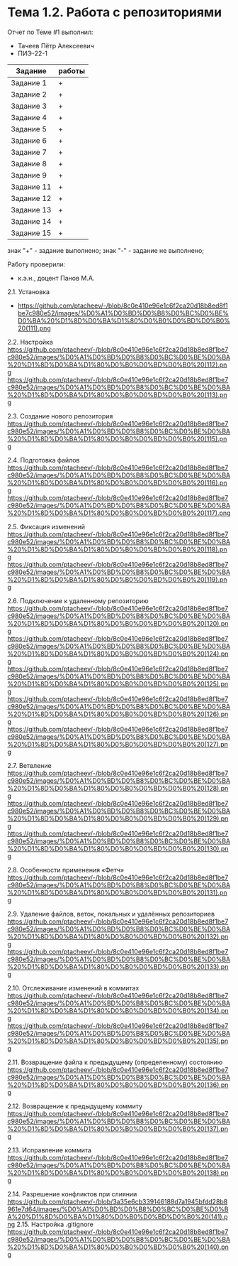 # Тема 1.2. Работа с репозиториями 
Отчет по Теме #1 выполнил:
- Тачеев Пётр Алексеевич
- ПИЭ-22-1

| Задание    | работы | 
|------------|--------|
| Задание 1  | +      |
| Задание 2  | +      |
| Задание 3  | +      |
| Задание 4  | +      |
| Задание 5  | +      |
| Задание 6  | +      |
| Задание 7  | +      |
| Задание 8  | +      |
| Задание 9  | +      |
| Задание 11 | +      | 
| Задание 12 | +      | 
| Задание 13 | +      | 
| Задание 14 | +      | 
| Задание 15 | +      | 

знак "+" - задание выполнено; знак "-" - задание не выполнено;

Работу проверили:
- к.э.н., доцент Панов М.А.

2.1. Установка
- https://github.com/ptacheev/-/blob/8c0e410e96e1c6f2ca20d18b8ed8f1be7c980e52/images/%D0%A1%D0%BD%D0%B8%D0%BC%D0%BE%D0%BA%20%D1%8D%D0%BA%D1%80%D0%B0%D0%BD%D0%B0%20(111).png

2.2. Настройка
https://github.com/ptacheev/-/blob/8c0e410e96e1c6f2ca20d18b8ed8f1be7c980e52/images/%D0%A1%D0%BD%D0%B8%D0%BC%D0%BE%D0%BA%20%D1%8D%D0%BA%D1%80%D0%B0%D0%BD%D0%B0%20(112).png
https://github.com/ptacheev/-/blob/8c0e410e96e1c6f2ca20d18b8ed8f1be7c980e52/images/%D0%A1%D0%BD%D0%B8%D0%BC%D0%BE%D0%BA%20%D1%8D%D0%BA%D1%80%D0%B0%D0%BD%D0%B0%20(113).png

2.3. Создание нового репозитория
https://github.com/ptacheev/-/blob/8c0e410e96e1c6f2ca20d18b8ed8f1be7c980e52/images/%D0%A1%D0%BD%D0%B8%D0%BC%D0%BE%D0%BA%20%D1%8D%D0%BA%D1%80%D0%B0%D0%BD%D0%B0%20(115).png

2.4. Подготовка файлов
https://github.com/ptacheev/-/blob/8c0e410e96e1c6f2ca20d18b8ed8f1be7c980e52/images/%D0%A1%D0%BD%D0%B8%D0%BC%D0%BE%D0%BA%20%D1%8D%D0%BA%D1%80%D0%B0%D0%BD%D0%B0%20(116).png
https://github.com/ptacheev/-/blob/8c0e410e96e1c6f2ca20d18b8ed8f1be7c980e52/images/%D0%A1%D0%BD%D0%B8%D0%BC%D0%BE%D0%BA%20%D1%8D%D0%BA%D1%80%D0%B0%D0%BD%D0%B0%20(117).png

2.5. Фиксация изменений
https://github.com/ptacheev/-/blob/8c0e410e96e1c6f2ca20d18b8ed8f1be7c980e52/images/%D0%A1%D0%BD%D0%B8%D0%BC%D0%BE%D0%BA%20%D1%8D%D0%BA%D1%80%D0%B0%D0%BD%D0%B0%20(118).png
https://github.com/ptacheev/-/blob/8c0e410e96e1c6f2ca20d18b8ed8f1be7c980e52/images/%D0%A1%D0%BD%D0%B8%D0%BC%D0%BE%D0%BA%20%D1%8D%D0%BA%D1%80%D0%B0%D0%BD%D0%B0%20(119).png

2.6. Подключение к удаленному репозиторию
https://github.com/ptacheev/-/blob/8c0e410e96e1c6f2ca20d18b8ed8f1be7c980e52/images/%D0%A1%D0%BD%D0%B8%D0%BC%D0%BE%D0%BA%20%D1%8D%D0%BA%D1%80%D0%B0%D0%BD%D0%B0%20(120).png
https://github.com/ptacheev/-/blob/8c0e410e96e1c6f2ca20d18b8ed8f1be7c980e52/images/%D0%A1%D0%BD%D0%B8%D0%BC%D0%BE%D0%BA%20%D1%8D%D0%BA%D1%80%D0%B0%D0%BD%D0%B0%20(124).png
https://github.com/ptacheev/-/blob/8c0e410e96e1c6f2ca20d18b8ed8f1be7c980e52/images/%D0%A1%D0%BD%D0%B8%D0%BC%D0%BE%D0%BA%20%D1%8D%D0%BA%D1%80%D0%B0%D0%BD%D0%B0%20(125).png
https://github.com/ptacheev/-/blob/8c0e410e96e1c6f2ca20d18b8ed8f1be7c980e52/images/%D0%A1%D0%BD%D0%B8%D0%BC%D0%BE%D0%BA%20%D1%8D%D0%BA%D1%80%D0%B0%D0%BD%D0%B0%20(126).png
https://github.com/ptacheev/-/blob/8c0e410e96e1c6f2ca20d18b8ed8f1be7c980e52/images/%D0%A1%D0%BD%D0%B8%D0%BC%D0%BE%D0%BA%20%D1%8D%D0%BA%D1%80%D0%B0%D0%BD%D0%B0%20(127).png

2.7. Ветвление
https://github.com/ptacheev/-/blob/8c0e410e96e1c6f2ca20d18b8ed8f1be7c980e52/images/%D0%A1%D0%BD%D0%B8%D0%BC%D0%BE%D0%BA%20%D1%8D%D0%BA%D1%80%D0%B0%D0%BD%D0%B0%20(128).png
https://github.com/ptacheev/-/blob/8c0e410e96e1c6f2ca20d18b8ed8f1be7c980e52/images/%D0%A1%D0%BD%D0%B8%D0%BC%D0%BE%D0%BA%20%D1%8D%D0%BA%D1%80%D0%B0%D0%BD%D0%B0%20(129).png
https://github.com/ptacheev/-/blob/8c0e410e96e1c6f2ca20d18b8ed8f1be7c980e52/images/%D0%A1%D0%BD%D0%B8%D0%BC%D0%BE%D0%BA%20%D1%8D%D0%BA%D1%80%D0%B0%D0%BD%D0%B0%20(130).png

2.8. Особенности применения «Фетч»
https://github.com/ptacheev/-/blob/8c0e410e96e1c6f2ca20d18b8ed8f1be7c980e52/images/%D0%A1%D0%BD%D0%B8%D0%BC%D0%BE%D0%BA%20%D1%8D%D0%BA%D1%80%D0%B0%D0%BD%D0%B0%20(131).png

2.9. Удаление файлов, веток, локальных и удалённых репозиториев
https://github.com/ptacheev/-/blob/8c0e410e96e1c6f2ca20d18b8ed8f1be7c980e52/images/%D0%A1%D0%BD%D0%B8%D0%BC%D0%BE%D0%BA%20%D1%8D%D0%BA%D1%80%D0%B0%D0%BD%D0%B0%20(132).png
https://github.com/ptacheev/-/blob/8c0e410e96e1c6f2ca20d18b8ed8f1be7c980e52/images/%D0%A1%D0%BD%D0%B8%D0%BC%D0%BE%D0%BA%20%D1%8D%D0%BA%D1%80%D0%B0%D0%BD%D0%B0%20(133).png

2.10. Отслеживание изменений в коммитах
https://github.com/ptacheev/-/blob/8c0e410e96e1c6f2ca20d18b8ed8f1be7c980e52/images/%D0%A1%D0%BD%D0%B8%D0%BC%D0%BE%D0%BA%20%D1%8D%D0%BA%D1%80%D0%B0%D0%BD%D0%B0%20(134).png
https://github.com/ptacheev/-/blob/8c0e410e96e1c6f2ca20d18b8ed8f1be7c980e52/images/%D0%A1%D0%BD%D0%B8%D0%BC%D0%BE%D0%BA%20%D1%8D%D0%BA%D1%80%D0%B0%D0%BD%D0%B0%20(135).png

2.11. Возвращение файла к предыдущему (определенному) состоянию
https://github.com/ptacheev/-/blob/8c0e410e96e1c6f2ca20d18b8ed8f1be7c980e52/images/%D0%A1%D0%BD%D0%B8%D0%BC%D0%BE%D0%BA%20%D1%8D%D0%BA%D1%80%D0%B0%D0%BD%D0%B0%20(136).png

2.12. Возвращение к предыдущему коммиту
https://github.com/ptacheev/-/blob/8c0e410e96e1c6f2ca20d18b8ed8f1be7c980e52/images/%D0%A1%D0%BD%D0%B8%D0%BC%D0%BE%D0%BA%20%D1%8D%D0%BA%D1%80%D0%B0%D0%BD%D0%B0%20(137).png

2.13. Исправление коммита
https://github.com/ptacheev/-/blob/8c0e410e96e1c6f2ca20d18b8ed8f1be7c980e52/images/%D0%A1%D0%BD%D0%B8%D0%BC%D0%BE%D0%BA%20%D1%8D%D0%BA%D1%80%D0%B0%D0%BD%D0%B0%20(138).png

2.14. Разрешение конфликтов при слиянии
https://github.com/ptacheev/-/blob/3a35e6cb339146188d7a1945bfdd28b8961e7d64/images/%D0%A1%D0%BD%D0%B8%D0%BC%D0%BE%D0%BA%20%D1%8D%D0%BA%D1%80%D0%B0%D0%BD%D0%B0%20(141).png
2.15. Настройка .gitignore
https://github.com/ptacheev/-/blob/8c0e410e96e1c6f2ca20d18b8ed8f1be7c980e52/images/%D0%A1%D0%BD%D0%B8%D0%BC%D0%BE%D0%BA%20%D1%8D%D0%BA%D1%80%D0%B0%D0%BD%D0%B0%20(140).png
